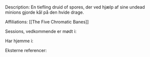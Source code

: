 Description:
En tiefling druid of spores, der ved hjælp af sine undead minions gjorde kål på den hvide drage.

Affiliations:
[[The Five Chromatic Banes]]

Sessions, vedkommende er mødt i:


Har hjemme i:


Eksterne referencer:
